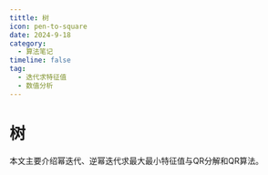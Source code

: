 ```yaml
---
tittle: 树
icon: pen-to-square
date: 2024-9-18
category:
  - 算法笔记
timeline: false 
tag:
  - 迭代求特征值
  - 数值分析
--- 
```


# 树

本文主要介绍幂迭代、逆幂迭代求最大最小特征值与QR分解和QR算法。
<!-- more -->

